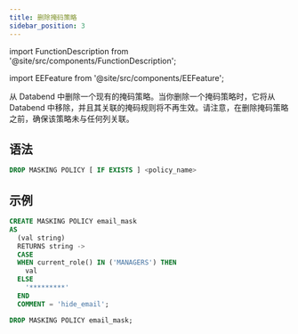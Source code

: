```yaml
---
title: 删除掩码策略
sidebar_position: 3
---
```


import FunctionDescription from '@site/src/components/FunctionDescription';

<FunctionDescription description="引入或更新: v1.2.45"/>

import EEFeature from '@site/src/components/EEFeature';

<EEFeature featureName='掩码策略'/>

从 Databend 中删除一个现有的掩码策略。当你删除一个掩码策略时，它将从 Databend 中移除，并且其关联的掩码规则将不再生效。请注意，在删除掩码策略之前，确保该策略未与任何列关联。

## 语法

```sql
DROP MASKING POLICY [ IF EXISTS ] <policy_name>
```

## 示例

```sql
CREATE MASKING POLICY email_mask
AS
  (val string)
  RETURNS string ->
  CASE
  WHEN current_role() IN ('MANAGERS') THEN
    val
  ELSE
    '*********'
  END
  COMMENT = 'hide_email';

DROP MASKING POLICY email_mask;
```